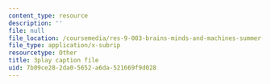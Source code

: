 ```yaml
---
content_type: resource
description: ''
file: null
file_location: /coursemedia/res-9-003-brains-minds-and-machines-summer-course-summer-2015/7b09ce282da05652a6da521669f9d028_cyQZP23YbCY.vtt
file_type: application/x-subrip
resourcetype: Other
title: 3play caption file
uid: 7b09ce28-2da0-5652-a6da-521669f9d028
---
```

